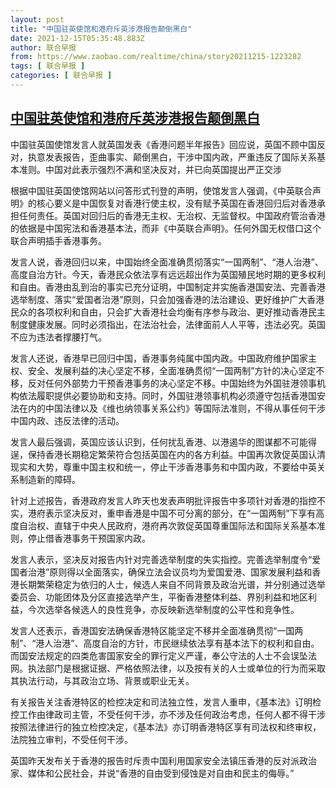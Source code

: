 ```yaml
---
layout: post
title: "中国驻英使馆和港府斥英涉港报告颠倒黑白"
date: 2021-12-15T05:35:48.883Z
author: 联合早报
from: https://www.zaobao.com/realtime/china/story20211215-1223282
tags: [ 联合早报 ]
categories: [ 联合早报 ]
---
```

<!--1639563720000-->
[中国驻英使馆和港府斥英涉港报告颠倒黑白](https://www.zaobao.com/realtime/china/story20211215-1223282)
------

<div>
<p>中国驻英国使馆发言人就英国发表《香港问题半年报告》回应说，英国不顾中国反对，执意发表报告，歪曲事实、颠倒黑白，干涉中国内政，严重违反了国际关系基本准则。中国对此表示强烈不满和坚决反对，并已向英国提出严正交涉</p><p>根据中国驻英国使馆网站以问答形式刊登的声明，使馆发言人强调，《中英联合声明》的核心要义是中国恢复对香港行使主权，没有赋予英国在香港回归后对香港承担任何责任。英国对回归后的香港无主权、无治权、无监督权。中国政府管治香港的依据是中国宪法和香港基本法，而非《中英联合声明》。任何外国无权借口这个联合声明插手香港事务。</p><p>发言人说，香港回归以来，中国始终全面准确贯彻落实“一国两制”、“港人治港”、高度自治方针。今天，香港民众依法享有远远超出作为英国殖民地时期的更多权利和自由。香港由乱到治的事实已充分证明，中国制定并实施香港国安法、完善香港选举制度、落实“爱国者治港”原则，只会加强香港的法治建设、更好维护广大香港民众的各项权利和自由，只会扩大香港社会均衡有序参与政治、更好推动香港民主制度健康发展。同时必须指出，在法治社会，法律面前人人平等，违法必究。英国不应为违法者撑腰打气。</p><section id="imu"><div id="dfp-ad-imu1">        </div></section><p>发言人还说，香港早已回归中国，香港事务纯属中国内政。中国政府维护国家主权、安全、发展利益的决心坚定不移，全面准确贯彻“一国两制”方针的决心坚定不移，反对任何外部势力干预香港事务的决心坚定不移。中国始终为外国驻港领事机构依法履职提供必要协助和支持。同时，外国驻港领事机构必须遵守包括香港国安法在内的中国法律以及《维也纳领事关系公约》等国际法准则，不得从事任何干涉中国内政、违反法律的活动。</p><p>发言人最后强调，英国应该认识到，任何扰乱香港、以港遏华的图谋都不可能得逞，保持香港长期稳定繁荣符合包括英国在内的各方利益。中国再次敦促英国认清现实和大势，尊重中国主权和统一，停止干涉香港事务和中国内政，不要给中英关系制造新的障碍。</p><p>针对上述报告，香港政府发言人昨天也发表声明批评报告中多项针对香港的指控不实，港府表示坚决反对，重申香港是中国不可分离的部分，在“一国两制”下享有高度自治权、直辖于中央人民政府，港府再次敦促英国尊重国际法和国际关系基本准则，停止借香港事务干预国家内政。</p><div id="innity-in-post"></div><div id="dfp-ad-midarticlespecial">        </div><p>发言人表示，坚决反对报告内针对完善选举制度的失实指控。完善选举制度令“爱国者治港”原则得以全面落实，确保立法会议员均为爱国爱港、国家发展利益和香港长期繁荣稳定为依归的人士，候选人来自不同背景及政治光谱，并分别通过选举委员会、功能团体及分区直接选举产生，平衡香港整体利益、界别利益和地区利益，今次选举各候选人的良性竞争，亦反映新选举制度的公平性和竞争性。</p><p>发言人还表示，香港国安法确保香港特区能坚定不移并全面准确贯彻“一国两制”、“港人治港”、高度自治的方针，市民继续依法享有基本法下的权利和自由。而国安法规定的四类危害国家安全的罪行定义严谨，奉公守法的人士不会误坠法网。执法部门是根据证据、严格依照法律，以及按有关的人士或单位的行为而采取其执法行动，与其政治立场、背景或职业无关。</p><p>有关报告关注香港特区的检控决定和司法独立性，发言人重申，《基本法》订明检控工作由律政司主管，不受任何干涉，亦不涉及任何政治考虑，任何人都不得干涉按照法律进行的独立检控决定，《基本法》亦订明香港特区享有司法权和终审权，法院独立审判，不受任何干涉。</p><p>英国昨天发布关于香港的报告时斥责中国利用国家安全法镇压香港的反对派政治家、媒体和公民社会，并说“香港的自由受到侵蚀是对自由和民主的侮辱。”</p>      <div class="cx_paywall_placeholder" id="sph_cdp_40"></div>
</div>
